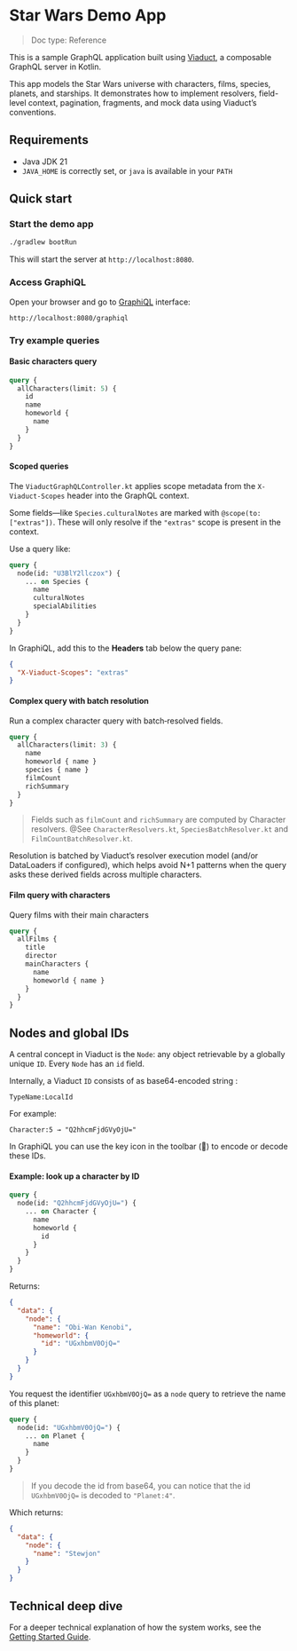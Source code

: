 # Star Wars Demo App

> Doc type: Reference

This is a sample GraphQL application built using [Viaduct](https://github.com/airbnb/viaduct), a composable GraphQL
server in Kotlin.

This app models the Star Wars universe with characters, films, species, planets, and starships. It demonstrates
how to implement resolvers, field-level context, pagination, fragments, and mock data using Viaduct’s conventions.

## Requirements

- Java JDK 21
- `JAVA_HOME` is correctly set, or `java` is available in your `PATH`

## Quick start

### Start the demo app

```bash
./gradlew bootRun
```

This will start the server at `http://localhost:8080`.

### Access GraphiQL

Open your browser and go to [GraphiQL](http://localhost:8080/graphiql) interface:

```
http://localhost:8080/graphiql
```

### Try example queries

#### Basic characters query

```graphql
query {
  allCharacters(limit: 5) {
    id
    name
    homeworld {
      name
    }
  }
}
```

#### Scoped queries

The `ViaductGraphQLController.kt` applies scope metadata from the `X-Viaduct-Scopes` header
into the GraphQL context.

Some fields—like `Species.culturalNotes` are marked with `@scope(to: ["extras"])`. These will only resolve
if the `"extras"` scope is present in the context.

Use a query like:

```graphql
query {
  node(id: "U3BlY2llczox") {
    ... on Species {
      name
      culturalNotes
      specialAbilities
    }
  }
}
```

In GraphiQL, add this to the **Headers** tab below the query pane:

```json
{
  "X-Viaduct-Scopes": "extras"
}
```

#### Complex query with batch resolution

Run a complex character query with batch‑resolved fields.

```graphql
query {
  allCharacters(limit: 3) {
    name
    homeworld { name }
    species { name }
    filmCount
    richSummary
  }
}
```

> Fields such as `filmCount` and `richSummary` are computed by Character resolvers. @See `CharacterResolvers.kt`,
`SpeciesBatchResolver.kt` and `FilmCountBatchResolver.kt`.

Resolution is batched by Viaduct’s resolver execution model (and/or DataLoaders if configured), which helps avoid N+1
patterns when the query asks these derived fields across multiple characters.

#### Film query with characters

Query films with their main characters

```graphql
query {
  allFilms {
    title
    director
    mainCharacters {
      name
      homeworld { name }
    }
  }
}
```

## Nodes and global IDs

A central concept in Viaduct is the `Node`: any object retrievable by a globally unique `ID`. Every `Node` has
an `id` field.

Internally, a Viaduct `ID` consists of as base64-encoded string :

```
TypeName:LocalId
```

For example:

```
Character:5 → "Q2hhcmFjdGVyOjU="
```

In GraphiQL you can use the key icon in the toolbar (🔑) to encode or decode these IDs.

#### Example: look up a character by ID

```graphql
query {
  node(id: "Q2hhcmFjdGVyOjU=") {
    ... on Character {
      name
      homeworld {
        id
      }
    }
  }
}
```

Returns:

```json
{
  "data": {
    "node": {
      "name": "Obi-Wan Kenobi",
      "homeworld": {
        "id": "UGxhbmV0OjQ="
      }
    }
  }
}
```

You request the identifier `UGxhbmV0OjQ=` as a `node` query to retrieve the name of this planet:

```graphql
query {
  node(id: "UGxhbmV0OjQ=") {
    ... on Planet {
      name
    }
  }
}
```

> If you decode the id from base64, you can notice that the id `UGxhbmV0OjQ=` is decoded to `"Planet:4"`.

Which returns:

```json
{
  "data": {
    "node": {
      "name": "Stewjon"
    }
  }
}
```

## Technical deep dive

For a deeper technical explanation of how the system works, see the [Getting Started Guide](https://airbnb.io/viaduct/docs/getting_started/).
